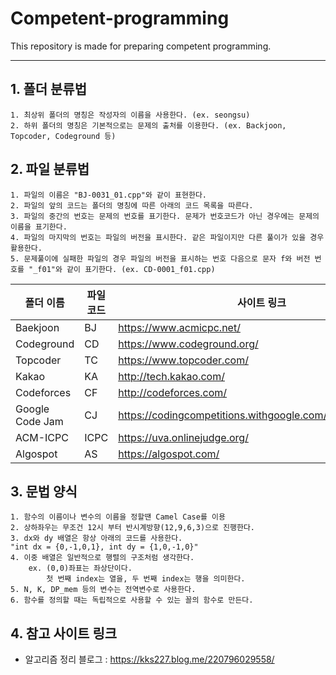 # Competent-programming
This repository is made for preparing competent programming.

* * * *

## 1. 폴더 분류법
    1. 최상위 폴더의 명칭은 작성자의 이름을 사용한다. (ex. seongsu)
    2. 하위 폴더의 명칭은 기본적으로는 문제의 출처를 이용한다. (ex. Backjoon, Topcoder, Codeground 등)
## 2. 파일 분류법
    1. 파일의 이름은 "BJ-0031_01.cpp"와 같이 표현한다.
    2. 파일의 앞의 코드는 폴더의 명칭에 따른 아래의 코드 목록을 따른다.
    3. 파일의 중간의 번호는 문제의 번호를 표기한다. 문제가 번호코드가 아닌 경우에는 문제의 이름을 표기한다.
    4. 파일의 마지막의 번호는 파일의 버전을 표시한다. 같은 파일이지만 다른 풀이가 있을 경우 활용한다.
    5. 문제풀이에 실패한 파일의 경우 파일의 버전을 표시하는 번호 다음으로 문자 f와 버전 번호를 "_f01"와 같이 표기한다. (ex. CD-0001_f01.cpp)
| 폴더 이름 | 파일 코드 | 사이트 링크 |
|--------|--------|--------|
|Baekjoon|BJ|https://www.acmicpc.net/|
|Codeground|CD|https://www.codeground.org/|
|Topcoder|TC|https://www.topcoder.com/|
|Kakao|KA|http://tech.kakao.com/|
|Codeforces|CF|http://codeforces.com/|
|Google Code Jam|CJ|https://codingcompetitions.withgoogle.com/codejam/archive|
|ACM-ICPC|ICPC|https://uva.onlinejudge.org/|
|Algospot|AS|https://algospot.com/|

## 3. 문법 양식
	1. 함수의 이름이나 변수의 이름을 정할땐 Camel Case를 이용
	2. 상하좌우는 무조건 12시 부터 반시계방향(12,9,6,3)으로 진행한다.
	3. dx와 dy 배열은 항상 아래의 코드를 사용한다.
	"int dx = {0,-1,0,1}, int dy = {1,0,-1,0}"
	4. 이중 배열은 일반적으로 행렬의 구조처럼 생각한다.
		ex. (0,0)좌표는 좌상단이다.
    		첫 번째 index는 열을, 두 번째 index는 행을 의미한다.
	5. N, K, DP_mem 등의 변수는 전역변수로 사용한다.
	6. 함수를 정의할 때는 독립적으로 사용할 수 있는 꼴의 함수로 만든다.

## 4. 참고 사이트 링크
* 알고리즘 정리 블로그 : https://kks227.blog.me/220796029558/
